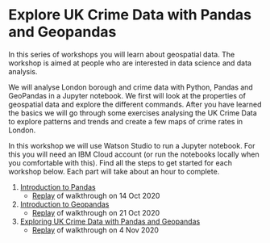 # Explore UK Crime Data with Pandas and Geopandas

In this series of workshops you will learn about geospatial data. The workshop is aimed at people who are interested in data science and data analysis.

We will analyse London borough and crime data with Python, Pandas and GeoPandas in a Jupyter notebook. We first will look at the properties of geospatial data and explore the different commands. After you have learned the basics we will go through some exercises analysing the UK Crime Data to explore patterns and trends and create a few maps of crime rates in London.

In this workshop we will use Watson Studio to run a Jupyter notebook. For this you will need an IBM Cloud account (or run the notebooks locally when you comfortable with this). Find all the steps to get started for each workshop below. Each part will take about an hour to complete.

1. [Introduction to Pandas](https://github.com/IBMDeveloperUK/Python-Geopandas-Workshop/blob/master/part1.md)
    * [Replay](https://www.crowdcast.io/e/geospatial-analysis-with/register) of walkthrough on 14 Oct 2020
2. [Introduction to Geopandas](https://github.com/IBMDeveloperUK/Python-Geopandas-Workshop/blob/master/part2.md)
    * [Replay](https://www.crowdcast.io/e/geospatial-analysis-with-2/register) of walkthrough on 21 Oct 2020
3. [Exploring UK Crime Data with Pandas and Geopandas](https://github.com/IBMDeveloperUK/Python-Geopandas-Workshop/blob/master/part3.md)
    * [Replay](https://www.crowdcast.io/e/geospatial-analysis-with-3/register) of walkthrough on 4 Nov 2020



